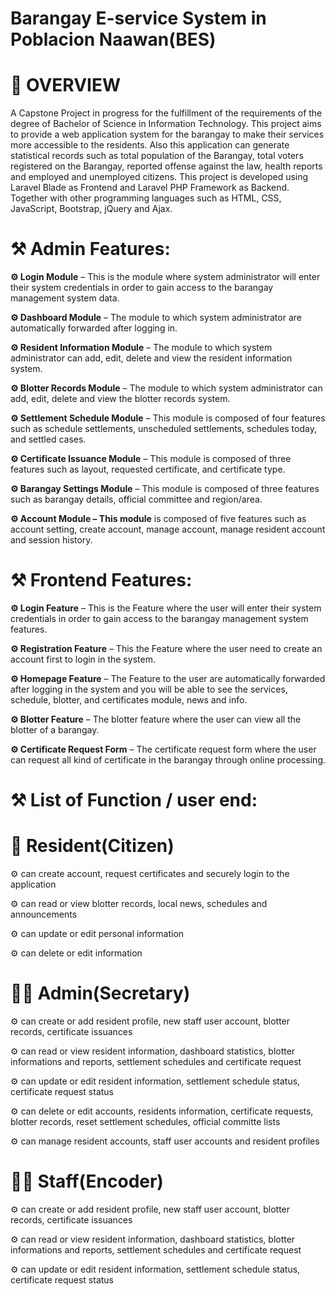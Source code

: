 # Barangay E-service System in Poblacion Naawan(BES)

# 🎯 OVERVIEW

A Capstone Project in progress for the fulfillment of the requirements of the degree of Bachelor of Science in Information Technology. This project aims to provide a web application system for the barangay to make their services more accessible to the residents. Also this application can generate statistical records such as total population of the Barangay, total voters registered on the Barangay, reported offense against the law, health reports and employed and unemployed citizens. This project is developed using Laravel Blade as Frontend and Laravel PHP Framework as Backend. Together with other programming languages such as HTML, CSS, JavaScript, Bootstrap, jQuery and Ajax.

# ⚒ Admin Features:

**⚙️ Login Module** – This is the module where system administrator will enter their system credentials in order to gain access to the barangay management system data.

**⚙️ Dashboard Module** – The module to which system administrator are automatically forwarded after logging in.

**⚙️ Resident Information Module** – The module to which system administrator can add, edit, delete and view the resident information system.

**⚙️ Blotter Records Module** – The module to which system administrator can add, edit, delete and view the blotter records system.

**⚙️ Settlement Schedule Module** – This module is composed of four features such as schedule settlements, unscheduled settlements, schedules today, and settled cases.

**⚙️ Certificate Issuance Module** – This module is composed of three features such as layout, requested certificate, and certificate type.

**⚙️ Barangay Settings Module** – This module is composed of three features such as barangay details, official committee and region/area.

**⚙️ Account Module – This module** is composed of five features such as account setting, create account, manage account, manage resident account and session history.

# ⚒ Frontend Features:

**⚙️ Login Feature** – This is the Feature where the user will enter their system credentials in order to gain access to the barangay management system features.

**⚙️ Registration Feature** – This the Feature where the user need to create an account first to login in the system.

**⚙️ Homepage Feature** – The Feature to the user are automatically forwarded after logging in the system and you will be able to see the services, schedule, blotter, and certificates module, news and info.

**⚙️ Blotter Feature** – The blotter feature where the user can view all the blotter of a barangay.

**⚙️ Certificate Request Form** – The certificate request form where the user can request all kind of certificate in the barangay through online processing.

# ⚒ List of Function / user end:

# 👫 Resident(Citizen)

⚙️ can create account, request certificates and securely login to the application

⚙️ can read or view blotter records, local news, schedules and announcements

⚙️ can update or edit personal information

⚙️ can delete or edit information

# 👩‍⚖️ Admin(Secretary)

⚙️ can create or add resident profile, new staff user account, blotter records, certificate issuances

⚙️ can read or view resident information, dashboard statistics, blotter informations and reports, settlement schedules and certificate request

⚙️ can update or edit resident information, settlement schedule status, certificate request status

⚙️ can delete or edit accounts, residents information, certificate requests, blotter records, reset settlement schedules, official committe lists

⚙️ can manage resident accounts, staff user accounts and resident profiles

# 👨‍🔧 Staff(Encoder)

⚙️ can create or add resident profile, new staff user account, blotter records, certificate issuances

⚙️ can read or view resident information, dashboard statistics, blotter informations and reports, settlement schedules and certificate request

⚙️ can update or edit resident information, settlement schedule status, certificate request status
